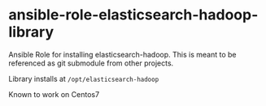 # ansible-role-elasticsearch-hadoop-library
Ansible Role for installing elasticsearch-hadoop. This is meant to be referenced as git submodule from other projects.

Library installs at `/opt/elasticsearch-hadoop`

Known to work on Centos7
